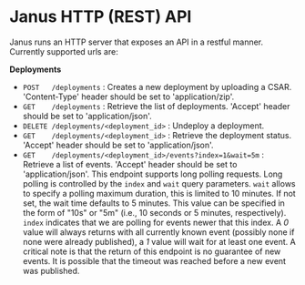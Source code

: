 # Janus HTTP (REST) API

Janus runs an HTTP server that exposes an API in a restful manner.
Currently supported urls are:

**Deployments**
- `POST   /deployments` : Creates a new deployment by uploading a CSAR. 'Content-Type' header should be set to 'application/zip'.
- `GET    /deployments` : Retrieve the list of deployments. 'Accept' header should be set to 'application/json'.
- `DELETE /deployments/<deployment_id>` : Undeploy a deployment.
- `GET    /deployments/<deployment_id>` : Retrieve the deployment status. 'Accept' header should be set to 'application/json'.
- `GET    /deployments/<deployment_id>/events?index=1&wait=5m` : Retrieve a list of events. 'Accept' header should be set to 'application/json'.
  This endpoint supports long polling requests. Long polling is controlled by the `index` and `wait` query parameters.
  `wait` allows to specify a polling maximum duration, this is limited to 10 minutes. If not set, the wait time defaults to 5 minutes.
  This value can be specified in the form of "10s" or "5m" (i.e., 10 seconds or 5 minutes, respectively). `index` indicates that we are
  polling for events newer that this index. A _0_ value will always returns with all currently known event (possibly none if none were
  already published), a _1_ value will wait for at least one event. A critical note is that the return of this endpoint is no guarantee of
  new events. It is possible that the timeout was reached before a new event was published.

